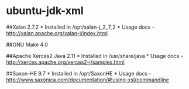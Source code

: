 # ubuntu-jdk-xml

##Xalan 2.7.2
	* Installed in /opt/xalan-j_2_7_2
	* Usage docs - http://xalan.apache.org/xalan-j/index.html

##GNU Make 4.0

##Apache Xerces2 Java 2.11
	* Installed in /usr/share/java
	* Usage docs - http://xerces.apache.org/xerces2-j/samples.html
	
##Saxon-HE 9.7
	* Installed in /opt/SaxonHE
	* Usage docs - http://www.saxonica.com/documentation/#!using-xsl/commandline
